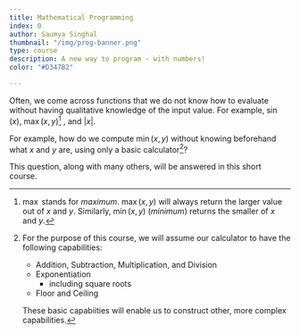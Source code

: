 ```yaml
---
title: Mathematical Programming
index: 0
author: Saumya Singhal
thumbnail: "/img/prog-banner.png"
type: course
description: A new way to program - with numbers!
color: "#D347B2"

---
```


Often, we come across functions that we do not know how to evaluate without having qualitative knowledge of the input value. For example, $\sin(x)$, $\max(x, y)$[^1] , and $|x|$.

For example, how do we compute  $\min(x,y)$  without knowing beforehand what  $x$  and  $y$  are, using only a basic calculator[^2]?

This question, along with many others, will be answered in this short course.

[^1]: $\max$ stands for *maximum*. $\max(x,y)$ will always return the larger value out of $x$ and $y$. Similarly, $\min(x,y)$ (*minimum*) returns the smaller of $x$ and $y$.

[^2]: For the purpose of this course, we will assume our calculator to have the following capabilities:
	* Addition, Subtraction, Multiplication, and Division
	* Exponentiation
		* including square roots
	* Floor and Ceiling

	These basic capabiities will enable us to construct other, more complex capabilities.
<!--stackedit_data:
eyJoaXN0b3J5IjpbMTMxODE1NTMxLDE2NzUyMTk3MzcsNzU2OD
QxMDMsLTE2MjY5MjQwOTQsODM2NzExOTEwLC0yMDM5MTM4ODk4
LDE3NjE2MTU1NzksLTEzOTk0Njc5Ml19
-->
